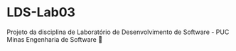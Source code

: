 # LDS-Lab03
Projeto da disciplina de Laboratório de Desenvolvimento de Software - PUC Minas Engenharia de Software 📜
